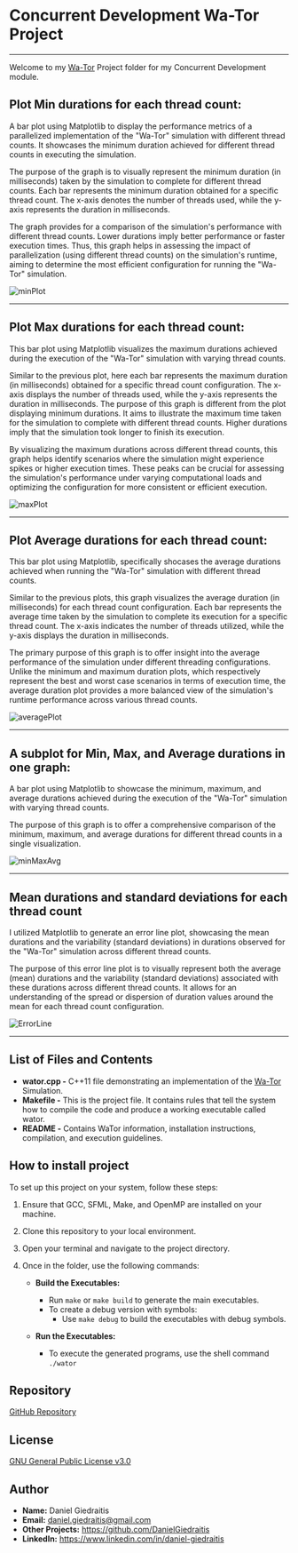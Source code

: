 # Concurrent Development Wa-Tor Project

---

Welcome to my [Wa-Tor](https://en.wikipedia.org/wiki/Wa-Tor) Project folder for my Concurrent Development module.

## Plot Min durations for each thread count:
A bar plot using Matplotlib to display the performance metrics of a parallelized implementation of the "Wa-Tor" simulation with different thread counts. It showcases the minimum duration achieved for different thread counts in executing the simulation.

The purpose of the graph is to visually represent the minimum duration (in milliseconds) taken by the simulation to complete for different thread counts. Each bar represents the minimum duration obtained for a specific thread count. The x-axis denotes the number of threads used, while the y-axis represents the duration in milliseconds.

The graph provides for a comparison of the simulation's performance with different thread counts. Lower durations imply better performance or faster execution times. Thus, this graph helps in assessing the impact of parallelization (using different thread counts) on the simulation's runtime, aiming to determine the most efficient configuration for running the "Wa-Tor" simulation.

![minPlot](https://github.com/DanielGiedraitis/Wa-Tor/assets/91562130/9dd991f8-6d12-4799-b53d-382e14be6127)

---

## Plot Max durations for each thread count:
This bar plot using Matplotlib visualizes the maximum durations achieved during the execution of the "Wa-Tor" simulation with varying thread counts.

Similar to the previous plot, here each bar represents the maximum duration (in milliseconds) obtained for a specific thread count configuration. The x-axis displays the number of threads used, while the y-axis represents the duration in milliseconds. The purpose of this graph is different from the plot displaying minimum durations. It aims to illustrate the maximum time taken for the simulation to complete with different thread counts. Higher durations imply that the simulation took longer to finish its execution.

By visualizing the maximum durations across different thread counts, this graph helps identify scenarios where the simulation might experience spikes or higher execution times. These peaks can be crucial for assessing the simulation's performance under varying computational loads and optimizing the configuration for more consistent or efficient execution.

![maxPlot](https://github.com/DanielGiedraitis/Wa-Tor/assets/91562130/4d9726cc-bb30-42b3-a905-3946b4989aa0)

---

## Plot Average durations for each thread count:
This bar plot using Matplotlib, specifically shocases the average durations achieved when running the "Wa-Tor" simulation with different thread counts.

Similar to the previous plots, this graph visualizes the average duration (in milliseconds) for each thread count configuration. Each bar represents the average time taken by the simulation to complete its execution for a specific thread count. The x-axis indicates the number of threads utilized, while the y-axis displays the duration in milliseconds.

The primary purpose of this graph is to offer insight into the average performance of the simulation under different threading configurations. Unlike the minimum and maximum duration plots, which respectively represent the best and worst case scenarios in terms of execution time, the average duration plot provides a more balanced view of the simulation's runtime performance across various thread counts.

![averagePlot](https://github.com/DanielGiedraitis/Wa-Tor/assets/91562130/cee789fb-7f79-465b-be02-4a91fb3003ee)

---

## A subplot for Min, Max, and Average durations in one graph:
A bar plot using Matplotlib to showcase the minimum, maximum, and average durations achieved during the execution of the "Wa-Tor" simulation with varying thread counts.

The purpose of this graph is to offer a comprehensive comparison of the minimum, maximum, and average durations for different thread counts in a single visualization. 

![minMaxAvg](https://github.com/DanielGiedraitis/Wa-Tor/assets/91562130/a9e5a2ae-544d-4473-a90d-10ecc1027552)

---

## Mean durations and standard deviations for each thread count
I utilized Matplotlib to generate an error line plot, showcasing the mean durations and the variability (standard deviations) in durations observed for the "Wa-Tor" simulation across different thread counts.

The purpose of this error line plot is to visually represent both the average (mean) durations and the variability (standard deviations) associated with these durations across different thread counts. It allows for an understanding of the spread or dispersion of duration values around the mean for each thread count configuration.

![ErrorLine](https://github.com/DanielGiedraitis/Wa-Tor/assets/91562130/e7d17b92-0ba0-4439-8754-de89b04edcb1)

---

## List of Files and Contents
- **wator.cpp -** C++11 file demonstrating an implementation of the [Wa-Tor](https://en.wikipedia.org/wiki/Wa-Tor) Simulation.
- **Makefile -** This is the project file. It contains rules that tell the system how to compile the code and produce a working executable called wator.
- **README -** Contains WaTor information, installation instructions, compilation, and execution guidelines.

## How to install project
To set up this project on your system, follow these steps:

1. Ensure that GCC, SFML, Make, and OpenMP are installed on your machine.
2. Clone this repository to your local environment.
3. Open your terminal and navigate to the project directory.
4. Once in the folder, use the following commands:

    - **Build the Executables:**
        - Run `make` or `make build` to generate the main executables.
        - To create a debug version with symbols:
            - Use `make debug` to build the executables with debug symbols.
        
    - **Run the Executables:**
        - To execute the generated programs, use the shell command `./wator`

## Repository
[GitHub Repository](https://github.com/DanielGiedraitis/Wa-Tor)

## License
[GNU General Public License v3.0 ](https://www.gnu.org/licenses/gpl-3.0.en.html)

## Author
- **Name:** Daniel Giedraitis
- **Email:** daniel.giedraitis@gmail.com
- **Other Projects:** https://github.com/DanielGiedraitis
- **LinkedIn:** https://www.linkedin.com/in/daniel-giedraitis
